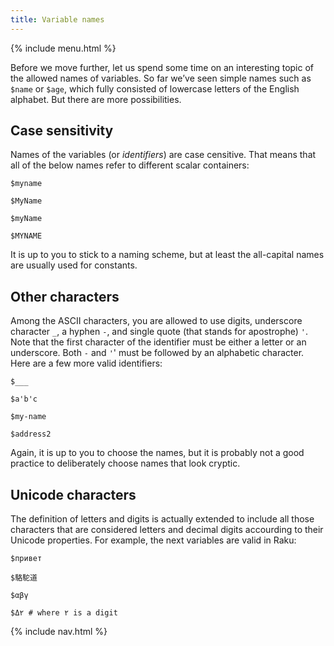 ```yaml
---
title: Variable names
---
```


{% include menu.html %}

Before we move further, let us spend some time on an interesting topic of the allowed names of variables. So far we’ve seen simple names such as `$name` or `$age`, which fully consisted of lowercase letters of the English alphabet. But there are more possibilities.

## Case sensitivity

Names of the variables (or _identifiers_) are case censitive. That means that all of the below names refer to different scalar containers:

    $myname

    $MyName

    $myName

    $MYNAME

It is up to you to stick to a naming scheme, but at least the all-capital names are usually used for constants.

## Other characters

Among the ASCII characters, you are allowed to use digits, underscore character `_`, a hyphen `-`, and single quote (that stands for apostrophe) `'`. Note that the first character of the identifier must be either a letter or an underscore. Both `-` and `'`' must be followed by an alphabetic character. Here are a few more valid identifiers:

    $___

    $a'b'c

    $my-name

    $address2

Again, it is up to you to choose the names, but it is probably not a good practice to deliberately choose names that look cryptic.

## Unicode characters

The definition of letters and digits is actually extended to include all those characters that are considered letters and decimal digits accourding to their Unicode properties. For example, the next variables are valid in Raku:

    $привет

    $駱駝道

    $αβγ

    $Δ۲ # where ۲ is a digit

{% include nav.html %}
